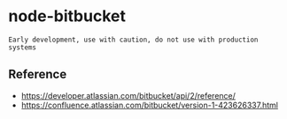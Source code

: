 # node-bitbucket

`Early development, use with caution, do not use with production systems`

## Reference
* https://developer.atlassian.com/bitbucket/api/2/reference/
* https://confluence.atlassian.com/bitbucket/version-1-423626337.html
